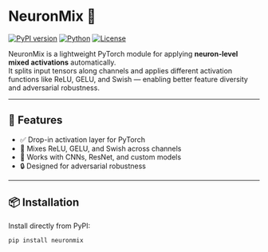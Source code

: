 # NeuronMix 🧠

[![PyPI version](https://img.shields.io/pypi/v/neuronmix.svg)](https://pypi.org/project/neuronmix/)
[![Python](https://img.shields.io/pypi/pyversions/neuronmix.svg)](https://pypi.org/project/neuronmix/)
[![License](https://img.shields.io/github/license/ajaviaad/neuronmix)](https://github.com/ajaviaad/neuronmix/blob/main/LICENSE)

NeuronMix is a lightweight PyTorch module for applying **neuron-level mixed activations** automatically.  
It splits input tensors along channels and applies different activation functions like ReLU, GELU, and Swish — enabling better feature diversity and adversarial robustness.

---

## 🚀 Features

- ✅ Drop-in activation layer for PyTorch
- 🧠 Mixes ReLU, GELU, and Swish across channels
- 🔁 Works with CNNs, ResNet, and custom models
- 🔒 Designed for adversarial robustness

---

## 📦 Installation

Install directly from PyPI:

```bash
pip install neuronmix
